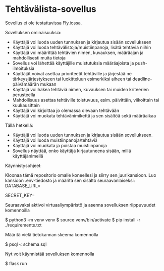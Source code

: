 # Tehtävälista-sovellus
Sovellus ei ole testattavissa Fly.iossa.

Sovelluksen ominaisuuksia:

- Käyttäjä voi luoda uuden tunnuksen ja kirjautua sisään sovellukseen
- Käyttäjä voi luoda tehtävälistoja/muistiinpanoja, lisätä tehtäviä niihin
- Käyttäjä voi määrittää tehtävien nimen, kuvauksen, määräajan ja mahdollisesti muita tietoja
- Sovellus voi lähettää käyttäjille muistutuksia määräajoista ja push-ilmoituksia
- Käyttäjät voivat asettaa prioriteetit tehtäville ja järjestää ne tärkeysjärjestykseen tai luokitteluun esimerkiksi aiheen tai deadline-päivämäärän mukaan
- Käyttäjä voi hakea tehtäviä nimen, kuvauksen tai muiden kriteerien perusteella
- Mahdollisuus asettaa tehtäville toistuvuus, esim. päivittäin, viikoittain tai kuukausittain
- Käyttäjä voi kirjoittaa jo olemassa olevaan tehtävään
- Käyttäjä voi muokata tehtävänimikettä ja sen sisältöä sekä määräaikaa


Tällä hetkellä:
- Käyttäjä voi luoda uuden tunnuksen ja kirjautua sisään sovellukseen.
- Käyttäjä voi luoda muistiinpanoja/tehtäviä 
- Käyttäjä voi muokata ja poistaa muistiinpanoja
- Sovellus näyttää, onko käyttäjä kirjautuneena sisään, millä käyttäjänimellä


Käynnistysohjeet:

Kloonaa tämä repositorio omalle koneellesi ja siirry sen juurikansioon. Luo kansioon .env-tiedosto ja määritä sen sisältö seuraavanlaiseksi:
DATABASE_URL=<tietokannan-paikallinen-osoite>

SECRET_KEY=<salainen-avain>

Seuraavaksi aktivoi virtuaaliympäristö ja asenna sovelluksen riippuvuudet komennoilla

$ python3 -m venv venv
$ source venv/bin/activate
$ pip install -r ./requirements.txt

Määritä vielä tietokannan skeema komennolla

$ psql < schema.sql

Nyt voit käynnistää sovelluksen komennolla

$ flask run
